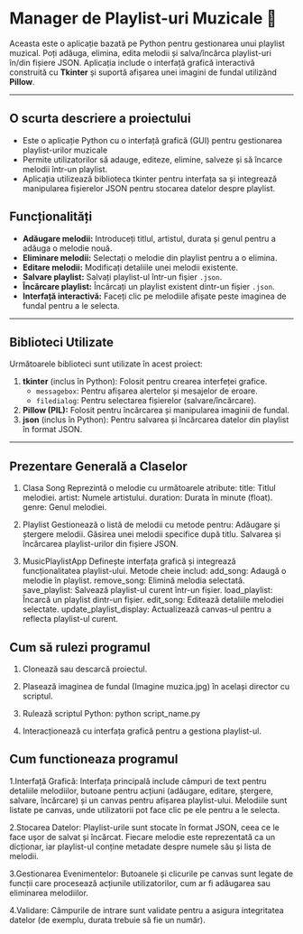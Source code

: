 # Manager de Playlist-uri Muzicale 🎵

Aceasta este o aplicație bazată pe Python pentru gestionarea unui playlist muzical. Poți adăuga, elimina, edita melodii și salva/încărca playlist-uri în/din fișiere JSON. Aplicația include o interfață grafică interactivă construită cu **Tkinter** și suportă afișarea unei imagini de fundal utilizând **Pillow**.

---
## O scurta descriere a proiectului 
- Este o aplicație Python cu o interfață grafică (GUI) pentru gestionarea playlist-urilor muzicale 
- Permite utilizatorilor să adauge, editeze, elimine, salveze și să încarce melodii într-un playlist.
- Aplicația utilizează biblioteca tkinter pentru interfața sa și integrează manipularea fișierelor JSON pentru stocarea datelor despre playlist.

## Funcționalități
- **Adăugare melodii:** Introduceți titlul, artistul, durata și genul pentru a adăuga o melodie nouă.
- **Eliminare melodii:** Selectați o melodie din playlist pentru a o elimina.
- **Editare melodii:** Modificați detaliile unei melodii existente.
- **Salvare playlist:** Salvați playlist-ul într-un fișier `.json`.
- **Încărcare playlist:** Încărcați un playlist existent dintr-un fișier `.json`.
- **Interfață interactivă:** Faceți clic pe melodiile afișate peste imaginea de fundal pentru a le selecta.

---

## Biblioteci Utilizate
Următoarele biblioteci sunt utilizate în acest proiect:
1. **tkinter** (inclus în Python): Folosit pentru crearea interfeței grafice.
   - `messagebox`: Pentru afișarea alertelor și mesajelor de eroare.
   - `filedialog`: Pentru selectarea fișierelor (salvare/încărcare).
2. **Pillow (PIL):** Folosit pentru încărcarea și manipularea imaginii de fundal.
3. **json** (inclus în Python): Pentru salvarea și încărcarea datelor din playlist în format JSON.


---
## Prezentare Generală a Claselor

1. Clasa Song
Reprezintă o melodie cu următoarele atribute:
title: Titlul melodiei.
artist: Numele artistului.
duration: Durata în minute (float).
genre: Genul melodiei.

2. Playlist
Gestionează o listă de melodii cu metode pentru:
Adăugare și ștergere melodii.
Găsirea unei melodii specifice după titlu.
Salvarea și încărcarea playlist-urilor din fișiere JSON.

3. MusicPlaylistApp
Definește interfața grafică și integrează funcționalitatea playlist-ului. 
Metode cheie includ: add_song: Adaugă o melodie în playlist.
remove_song: Elimină melodia selectată.
save_playlist: Salvează playlist-ul curent într-un fișier.
load_playlist: Încarcă un playlist dintr-un fișier.
edit_song: Editează detaliile melodiei selectate.
update_playlist_display: Actualizează canvas-ul pentru a reflecta playlist-ul curent.



## Cum să rulezi programul 
1. Clonează sau descarcă proiectul.
2. Plasează imaginea de fundal (Imagine muzica.jpg) în același director cu scriptul.
3. Rulează scriptul Python:
   python script_name.py

4. Interacționează cu interfața grafică pentru a gestiona playlist-ul.



## Cum functioneaza programul 
1.Interfață Grafică:
Interfața principală include câmpuri de text pentru detaliile melodiilor, butoane pentru acțiuni (adăugare, editare, ștergere, salvare, încărcare) și un canvas pentru afișarea playlist-ului.
Melodiile sunt listate pe canvas, unde utilizatorii pot face clic pe ele pentru a le selecta.

2.Stocarea Datelor:
Playlist-urile sunt stocate în format JSON, ceea ce le face ușor de salvat și încărcat.
Fiecare melodie este reprezentată ca un dicționar, iar playlist-ul conține metadate despre numele său și lista de melodii.

3.Gestionarea Evenimentelor:
Butoanele și clicurile pe canvas sunt legate de funcții care procesează acțiunile utilizatorilor, cum ar fi adăugarea sau eliminarea melodiilor.

4.Validare:
Câmpurile de intrare sunt validate pentru a asigura integritatea datelor (de exemplu, durata trebuie să fie un număr).
